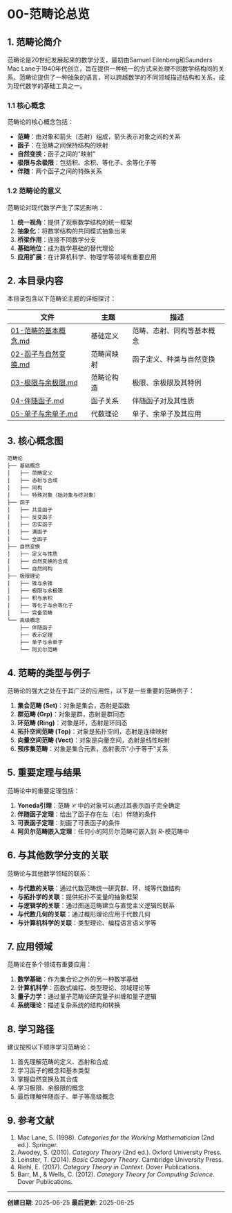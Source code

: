 # 00-范畴论总览

## 1. 范畴论简介

范畴论是20世纪发展起来的数学分支，最初由Samuel Eilenberg和Saunders Mac Lane于1940年代创立，旨在提供一种统一的方式来处理不同数学结构间的关系。范畴论提供了一种抽象的语言，可以跨越数学的不同领域描述结构和关系，成为现代数学的基础工具之一。

### 1.1 核心概念

范畴论的核心概念包括：

- **范畴**：由对象和箭头（态射）组成，箭头表示对象之间的关系
- **函子**：在范畴之间保持结构的映射
- **自然变换**：函子之间的"映射"
- **极限与余极限**：包括积、余积、等化子、余等化子等
- **伴随**：两个函子之间的特殊关系

### 1.2 范畴论的意义

范畴论对现代数学产生了深远影响：

1. **统一视角**：提供了观察数学结构的统一框架
2. **抽象化**：将数学结构的共同模式抽象出来
3. **桥梁作用**：连接不同数学分支
4. **基础地位**：成为数学基础的替代理论
5. **应用扩展**：在计算机科学、物理学等领域有重要应用

## 2. 本目录内容

本目录包含以下范畴论主题的详细探讨：

| 文件 | 主题 | 描述 |
|------|------|------|
| [01-范畴的基本概念.md](./01-范畴的基本概念.md) | 基础定义 | 范畴、态射、同构等基本概念 |
| [02-函子与自然变换.md](./02-函子与自然变换.md) | 范畴间映射 | 函子定义、种类与自然变换 |
| [03-极限与余极限.md](./03-极限与余极限.md) | 范畴论构造 | 极限、余极限及其特例 |
| [04-伴随函子.md](./04-伴随函子.md) | 函子关系 | 伴随函子对及其性质 |
| [05-单子与余单子.md](./05-单子与余单子.md) | 代数理论 | 单子、余单子及其应用 |

## 3. 核心概念图

```text
范畴论
├── 基础概念
│   ├── 范畴定义
│   ├── 态射与合成
│   ├── 同构
│   └── 特殊对象（始对象与终对象）
├── 函子
│   ├── 共变函子
│   ├── 反变函子
│   ├── 忠实函子
│   ├── 满函子
│   └── 全函子
├── 自然变换
│   ├── 定义与性质
│   ├── 自然变换的合成
│   └── 自然同构
├── 极限理论
│   ├── 锥与余锥
│   ├── 极限与余极限
│   ├── 积与余积
│   ├── 等化子与余等化子
│   └── 完备范畴
└── 高级概念
    ├── 伴随函子
    ├── 表示定理
    ├── 单子与余单子
    └── 阿贝尔范畴
```

## 4. 范畴的类型与例子

范畴论的强大之处在于其广泛的应用性，以下是一些重要的范畴例子：

1. **集合范畴 (Set)**：对象是集合，态射是函数
2. **群范畴 (Grp)**：对象是群，态射是群同态
3. **环范畴 (Ring)**：对象是环，态射是环同态
4. **拓扑空间范畴 (Top)**：对象是拓扑空间，态射是连续映射
5. **向量空间范畴 (Vect)**：对象是向量空间，态射是线性映射
6. **预序集范畴**：对象是集合元素，态射表示"小于等于"关系

## 5. 重要定理与结果

范畴论中的重要定理包括：

1. **Yoneda引理**：范畴 $\mathcal{C}$ 中的对象可以通过其表示函子完全确定
2. **伴随函子定理**：给出了函子存在左（右）伴随的条件
3. **可表函子定理**：刻画了可表函子的条件
4. **阿贝尔范畴嵌入定理**：任何小的阿贝尔范畴可嵌入到 $R$-模范畴中

## 6. 与其他数学分支的关联

范畴论与其他数学领域的联系：

- **与代数的关联**：通过代数范畴统一研究群、环、域等代数结构
- **与拓扑学的关联**：提供拓扑不变量的抽象框架
- **与逻辑学的关联**：通过图迷范畴建立与直觉主义逻辑的联系
- **与代数几何的关联**：通过概形理论应用于代数几何
- **与计算机科学的关联**：类型理论、编程语言语义学等

## 7. 应用领域

范畴论在多个领域有重要应用：

1. **数学基础**：作为集合论之外的另一种数学基础
2. **计算机科学**：函数式编程、类型理论、领域理论等
3. **量子力学**：通过量子范畴论研究量子纠缠和量子逻辑
4. **系统理论**：描述复杂系统的结构和转换

## 8. 学习路径

建议按照以下顺序学习范畴论：

1. 首先理解范畴的定义、态射和合成
2. 学习函子的概念和基本类型
3. 掌握自然变换及其合成
4. 学习极限、余极限的概念
5. 最后理解伴随函子、单子等高级概念

## 9. 参考文献

1. Mac Lane, S. (1998). *Categories for the Working Mathematician* (2nd ed.). Springer.
2. Awodey, S. (2010). *Category Theory* (2nd ed.). Oxford University Press.
3. Leinster, T. (2014). *Basic Category Theory*. Cambridge University Press.
4. Riehl, E. (2017). *Category Theory in Context*. Dover Publications.
5. Barr, M., & Wells, C. (2012). *Category Theory for Computing Science*. Dover Publications.

---

**创建日期**: 2025-06-25
**最后更新**: 2025-06-25

